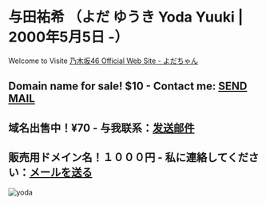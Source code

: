 # 与田祐希 （よだ ゆうき Yoda Yuuki | 2000年5月5日 -）
Welcome to Visite 
<a href="http://www.nogizaka46.com/member/detail/yodayuuki.php" target="_blank">乃木坂46 Official Web Site - よだちゃん</a>
## Domain name for sale! $10 - Contact me: [SEND MAIL](mailto:van4hc@gmail.com)
## 域名出售中！¥70 - 与我联系：[发送邮件](mailto:van4hc@gmail.com)
## 販売用ドメイン名！１０００円 - 私に連絡してください：[メールを送る](mailto:van4hc@gmail.com)
![yoda](http://github.com/yodayuki/yodayuki.github.io/raw/master/img.jpg)
